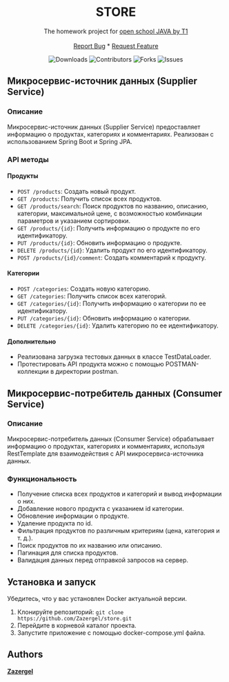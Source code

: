 <div class="header" markdown="1" align="center">
</div>
<h1 align="center">STORE</h1>
  <p align="center">
  The homework project for <a href="https://t1.ru/internship/item/otkrytaya-shkola-dlya-java-razrabotchikov/">open school JAVA by T1</a>
  <br/><br/>
    <a href="https://github.com/Zazergel/store/issues">Report Bug</a> *
    <a href="https://github.com/Zazergel/store/issues">Request Feature</a>
  </p>
  <div class="header" markdown="1" align="center">

  ![Downloads](https://img.shields.io/github/downloads/Zazergel/store/total) 
  ![Contributors](https://img.shields.io/github/contributors/Zazergel/store?color=dark-green) 
  ![Forks](https://img.shields.io/github/forks/Zazergel/store?style=social) 
  ![Issues](https://img.shields.io/github/issues/Zazergel/store) 
</div>



## Микросервис-источник данных (Supplier Service)

### Описание
Микросервис-источник данных (Supplier Service) предоставляет информацию о продуктах, категориях и комментариях. Реализован с использованием Spring Boot и Spring JPA.

### API методы

#### Продукты
- `POST /products`: Создать новый продукт.
- `GET /products`: Получить список всех продуктов.
- `GET /products/search`: Поиск продуктов по названию, описанию, категории, максимальной цене, с возможностью комбинации параметров и указанием сортировки.
- `GET /products/{id}`: Получить информацию о продукте по его идентификатору.
- `PUT /products/{id}`: Обновить информацию о продукте.
- `DELETE /products/{id}`: Удалить продукт по его идентификатору.
- `POST /products/{id}/comment`: Создать комментарий к продукту.

#### Категории
- `POST /categories`: Создать новую категорию.
- `GET /categories`: Получить список всех категорий.
- `GET /categories/{id}`: Получить информацию о категории по ее идентификатору.
- `PUT /categories/{id}`: Обновить информацию о категории.
- `DELETE /categories/{id}`: Удалить категорию по ее идентификатору.

#### Дополнительно
- Реализована загрузка тестовых данных в классе TestDataLoader.
- Протестировать API продукта можно с помощью POSTMAN-коллекции в директории postman.

## Микросервис-потребитель данных (Consumer Service)

### Описание
Микросервис-потребитель данных (Consumer Service) обрабатывает информацию о продуктах, категориях и комментариях, используя RestTemplate для взаимодействия с API микросервиса-источника данных.

### Функциональность
- Получение списка всех продуктов и категорий и вывод информации о них.
- Добавление нового продукта с указанием id категории.
- Обновление информации о продукте.
- Удаление продукта по id.
- Фильтрация продуктов по различным критериям (цена, категория и т. д.).
- Поиск продуктов по их названию или описанию.
- Пагинация для списка продуктов.
- Валидация данных перед отправкой запросов на сервер.

## Установка и запуск
Убедитесь, что у вас установлен Docker актуальной версии.
1. Клонируйте репозиторий: `git clone https://github.com/Zazergel/store.git`
2. Перейдите в корневой каталог проекта.
3. Запустите приложение с помощью docker-compose.yml файла. 

## Authors

 **[Zazergel](https://github.com/Zazergel/)**
